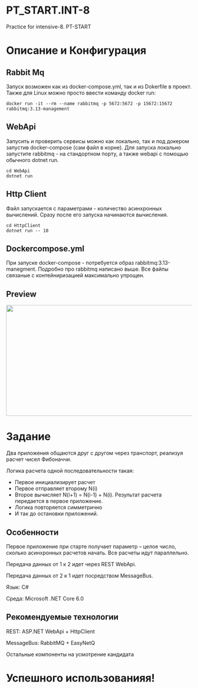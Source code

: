 # PT_START.INT-8
Practice for intensive-8. PT-START
# Описание и Конфигурация
## Rabbit Mq 
Запуск возможен как из docker-compose.yml, так и из Dokerfile в проект. Также для Linux можно просто ввести команду docker run:

```
docker run -it --rm --name rabbitmq -p 5672:5672 -p 15672:15672 rabbitmq:3.13-management
```

## WebApi

Запусить и проверить сервисы можно как локально, так и под докером запустив docker-compose (сам файл в корне).
Для запуска локально запустите rabbitmq - на стандортном порту, а также webapi с помощью обычного dotnet run.

```
cd WebApi
dotnet run
```

## Http Client

Файл запускается с параметрами - количество асинхронных вычислений. Сразу после его запуска начинаются вычисления.

```
cd HttpClient
dotnet run -- 10
```

## Dockercompose.yml

При запуске docker-compose - потребуется образ rabbitmq:3.13-manegment. Подробно про rabbitmq написано выше.
Все файлы связаные с контейниризацией максимально упрощен.

## Preview

[<img src="https://img.youtube.com/vi/Gaz4ex3wbU0/hqdefault.jpg" width="600" height="300"
/>](https://www.youtube.com/embed/Gaz4ex3wbU0)

# Задание
Два приложения общаются друг с другом через транспорт, реализуя расчет чисел Фибоначчи.

Логика расчета одной последовательности такая:
* Первое инициализирует расчет
* Первое отправляет второму N(i)
* Второе вычисляет N(i+1) = N(i-1) + N(i). Результат расчета передается в первое приложение.
* Логика повторяется симметрично
* И так до остановки приложений.
## Особенности
Первое приложение при старте получает параметр – целое число, сколько асинхронных расчетов начать. 
Все расчеты идут параллельно.

Передача данных от 1 к 2 идет через REST WebApi.

Передача данных от 2 к 1 идет посредством MessageBus.

Язык: C#

Среда: Microsoft .NET Core 6.0
## Рекомендуемые технологии
REST: ASP.NET WebApi + HttpClient

MessageBus: RabbitMQ + EasyNetQ

Остальные компоненты на усмотрение кандидата

# Успешного использованияя!